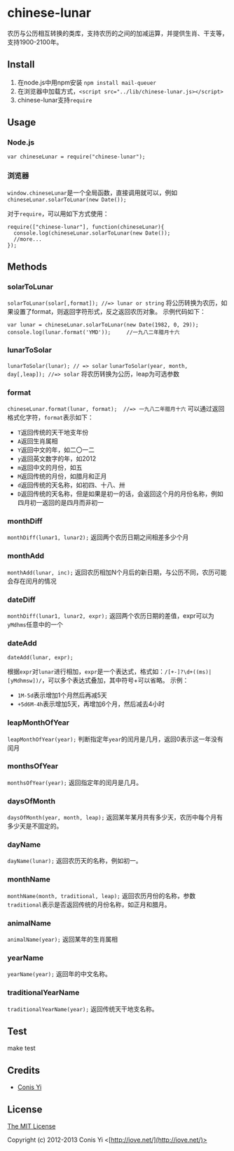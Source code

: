 # chinese-lunar

农历与公历相互转换的类库，支持农历的之间的加减运算，并提供生肖、干支等，支持1900-2100年。

## Install

1. 在node.js中用npm安装 `npm install mail-queuer`
2. 在浏览器中加载方式，`<script src="../lib/chinese-lunar.js></script>`
3. chinese-lunar支持`require`

## Usage

### Node.js

    var chineseLunar = require("chinese-lunar");

### 浏览器

`window.chineseLunar`是一个全局函数，直接调用就可以，例如`chineseLunar.solarToLunar(new Date());`

对于`require`，可以用如下方式使用：

    require(["chinese-lunar"], function(chineseLunar){
      console.log(chineseLunar.solarToLunar(new Date());
      //more...
    });

## Methods

### solarToLunar

`solarToLunar(solar[,format]); //=> lunar or string`
将公历转换为农历，如果设置了format，则返回字符形式，反之返回农历对象。
示例代码如下：

    var lunar = chineseLunar.solarToLunar(new Date(1982, 0, 29));
    console.log(lunar.format('YMD'));     //一九八二年腊月十六

### lunarToSolar

`lunarToSolar(lunar); // => solar`
`lunarToSolar(year, month, day[,leap]); //=> solar`
将农历转换为公历，leap为可选参数

### format
`chineseLunar.format(lunar, format);  //=> 一九八二年腊月十六`
可以通过返回格式化字符，`format`表示如下：

* `T`返回传统的天干地支年份
* `A`返回生肖属相
* `Y`返回中文的年，如二〇一二
* `y`返回英文数字的年，如2012
* `m`返回中文的月份，如五
* `M`返回传统的月份，如腊月和正月
* `d`返回传统的天名称，如初四、十八、卅
* `D`返回传统的天名称，但是如果是初一的话，会返回这个月的月份名称，例如四月初一返回的是四月而非初一

### monthDiff
`monthDiff(lunar1, lunar2);`
返回两个农历日期之间相差多少个月

### monthAdd
`monthAdd(lunar, inc);`
返回农历相加N个月后的新日期，与公历不同，农历可能会存在闰月的情况

### dateDiff
`monthDiff(lunar1, lunar2, expr);`
返回两个农历日期的差值，expr可以为`yMdhms`任意中的一个

### dateAdd
`dateAdd(lunar, expr);`

根据`expr`对`lunar`进行相加，`expr`是一个表达式，格式如：`/[+-]?\d+((ms)|[yMdhmsw])/`，可以多个表达式叠加，其中符号+可以省略。
示例：

* `1M-5d`表示增加1个月然后再减5天
* `+5d6M-4h`表示增加5天，再增加6个月，然后减去4小时

### leapMonthOfYear
`leapMonthOfYear(year);`
判断指定年`year`的闰月是几月，返回0表示这一年没有闰月

### monthsOfYear
`monthsOfYear(year);`
返回指定年的闰月是几月。

### daysOfMonth
`daysOfMonth(year, month, leap);`
返回某年某月共有多少天，农历中每个月有多少天是不固定的。

### dayName
`dayName(lunar);`
返回农历天的名称，例如初一。

### monthName
`monthName(month, traditional, leap);`
返回农历月份的名称，参数`traditional`表示是否返回传统的月份名称，如正月和腊月。

### animalName
`animalName(year);`
返回某年的生肖属相

### yearName
`yearName(year);`
返回年的中文名称。

### traditionalYearName
`traditionalYearName(year);`
返回传统天干地支名称。

## Test

  make test

## Credits

  - [Conis Yi](http://github.com/conis)

## License

[The MIT License](http://opensource.org/licenses/MIT)

Copyright (c) 2012-2013 Conis Yi <[http://iove.net/](http://iove.net/)>
